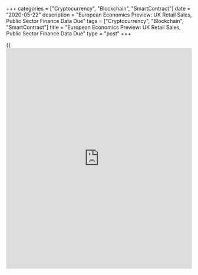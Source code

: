 +++
categories = ["Cryptocurrency", "Blockchain", "SmartContract"]
date = "2020-05-22"
description = "European Economics Preview: UK Retail Sales, Public Sector Finance Data Due"
tags = ["Cryptocurrency", "Blockchain", "SmartContract"]
title = "European Economics Preview: UK Retail Sales, Public Sector Finance Data Due"
type = "post"
+++

{{<iframe id="large-banner" src="https://www.bounty.group/#slide=8.0" width="100%" height="600" scrolling="no" style="border: 0px solid rgb(216, 221, 230); border-radius: 3px;">}}

Retail sales and public sector finance reports from the UK are due on
Friday, headlining a light day for the European economic [news](https://www.letsplayfx.com/blog/forex-news-website/).

At 2.00 am ET, the Office for National Statistics publishes UK retail
and government borrowing figures for April. Economists forecast retail
sales including auto fuel to decline 16 percent on a monthly basis after
easing 5.1 percent in March.

The UK budget deficit is expected to widen to GBP 35 billion in April
from GBP 2.33 billion in March.

At 3.00 am ET, Spain's INE releases industrial order data for March. In
the meantime, manufacturing confidence survey results are due from
Turkey.

At 4.00 am ET, Poland's retail sales data for April is due. Sales are
forecast to decrease 16.9 percent annually in April following a 7.1
percent drop in March.

At 7.30 am ET, the European Central Bank is set to issue the account of
the monetary [policy](https://www.fintechee.com/policy/) meeting of the governing council held on April 29
and 30.

For comments and feedback [contact](https://www.playgroundfx.com/contact/): editorial@rtt[news](https://www.letsplayfx.com/blog/forex-news-website/).com

[Business News][1]

   1. www.rtt[news](https://www.letsplayfx.com/blog/forex-news-website/).com/Content/Business.aspx